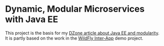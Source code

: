 # Dynamic, Modular Microservices with Java EE

This project is the basis for my [DZone article about Java EE and modularity](https://dzone.com/articles/dynamic-modular-microservices-with-javaee). It is partly based on
the work in the [WildFly Inter-App](https://github.com/wildfly/quickstart/tree/10.x/inter-app) demo project.
